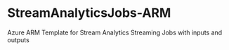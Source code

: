 # StreamAnalyticsJobs-ARM
Azure ARM Template for Stream Analytics Streaming Jobs with inputs and outputs
